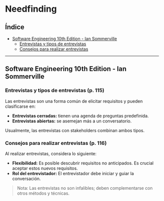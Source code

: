 # Needfinding

## Índice

- [Software Engineering 10th Edition - Ian Sommerville](#software-engineering-10th-edition---ian-sommerville)
  - [Entrevistas y tipos de entrevistas](#entrevistas-y-tipos-de-entrevistas)
  - [Consejos para realizar entrevistas](#consejos-para-realizar-entrevistas)

---

## Software Engineering 10th Edition - Ian Sommerville

### Entrevistas y tipos de entrevistas (p. 115)

Las entrevistas son una forma común de elicitar requisitos y pueden clasificarse en:

- **Entrevistas cerradas:** tienen una agenda de preguntas predefinida.
- **Entrevistas abiertas:** se asemejan más a un conversatorio.

Usualmente, las entrevistas con stakeholders combinan ambos tipos.

### Consejos para realizar entrevistas (p. 116)

Al realizar entrevistas, considera lo siguiente:

- **Flexibilidad:** Es posible descubrir requisitos no anticipados. Es crucial aceptar estos nuevos requisitos.
- **Rol del entrevistador:** El entrevistador debe iniciar y guiar la conversación.

> Nota: Las entrevistas no son infalibles; deben complementarse con otros métodos y técnicas.